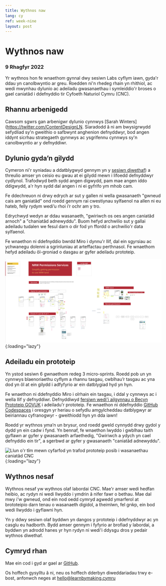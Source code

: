 ```yaml
---
title: Wythnos naw
lang: cy
ref: week-nine
layout: post
---
```


# Wythnos naw
### 9 Rhagfyr 2022

Yr wythnos hon fe wnaethom gynnal dwy sesiwn Labs cyflym iawn, gyda'r ddau yn canolbwyntio ar greu. Roedden ni'n rhedeg rhain yn rhithiol, ac wedi mwynhau dylunio ac adeiladu gwasanaethau i symleiddio'r broses o gael caniatâd i ddefnyddio tir Cyfoeth Naturiol Cymru (CNC).

## Rhannu arbenigedd

Cawsom sgwrs gan arbenigwr dylunio cynnwys [Sarah Winters](https://twitter.com/ContentDesignLN. Siaradodd â ni am bwysigrwydd sefydliad sy'n gweithio o safbwynt anghenion defnyddwyr, bod angen iddynt sicrhau strategaeth gynnwys ac ysgrifennu cynnwys sy'n canolbwyntio ar y defnyddiwr.

## Dylunio gyda’n gilydd

Cymeron ni'r syniadau a ddatblygwyd gennym yn y [sesiwn diwethaf](https://learnbymaking.wales/en/updates/2022/12/02/week-eight.html)) a threulio amser yn ceisio eu gwau at ei gilydd mewn i lifoedd defnyddwyr cydlynol. Trafodwyd beth sydd angen digwydd, pam mae angen iddo ddigwydd, a'r hyn sydd dal angen i ni ei gyfrifo ym mhob cam. 

Fe ddechreuon ni drwy edrych ar sut y gallen ni wella gwasanaeth "gwneud cais am ganiatâd" ond roedd gennym rai cwestiynau sylfaenol na allen ni eu hateb, felly rydym wedi’u rhoi i’r ochr am y tro.

Edrychwyd wedyn ar ddau wasanaeth, "gwiriwch os oes angen caniatâd arnoch" a "chaniatâd adnewyddu". Buom hefyd archwilio sut y gallai adeiladu tudalen we fesul darn o dir fod yn ffordd o archwilio'r data sylfaenol.

Fe wnaethon ni ddefnyddio bwrdd Miro i dynnu'r llif, dal ein sgyrsiau ac ychwanegu dolenni a sgrinluniau at arteffactau perthnasol. Fe wnaethom hefyd adeiladu ôl-groniad o dasgau ar gyfer adeiladu prototeip.

![Sgrinlun o'r bwrdd miro a ddefnyddiwyd i dynnu'r llif, dal ein sgyrsiau ac ychwanegu dolenni a sgrinluniau i arteffactau perthnasol](/assets/images/service-design-collab.png){:loading="lazy"}

## Adeiladu ein prototeip

Yn ystod sesiwn 6 gwnaethom redeg 3 micro-sprints. Roedd pob un yn cynnwys blaenoriaethu cyflym a rhannu tasgau, cwblhau’r tasgau ac yna dod yn ôl at ein gilydd i adfyfyrio ar ein datblygiad hyd yn hyn.

Fe wnaethon ni ddefnyddio Miro i olrhain ein tasgau, i ddal y cynnwys ac i wella llif y defnyddiwr. Defnyddiwyd [fersiwn wedi'i ailgynnau o Becyn Prototeip GOVUK](https://github.com/learnbymakingwales/lbm-prototeip-cit) i adeiladu'r prototeip. Fe wnaethon ni ddefnyddio [GitHub Codespaces](https://github.com/features/codespaces) i oresgyn yr heriau o sefydlu amgylcheddau datblygwyr ar beiriannau cyfranogwyr - gweithiodd hyn yn dda iawn!

Roedd yr wythnos yma’n un brysur, ond roedd gweld cynnydd drwy gydol y dydd yn ein cadw i fynd. Yn bennaf, fe wnaethon lwyddo i gwblhau taith gyflawn ar gyfer y gwasanaeth arfaethedig, "Gwiriwch a ydych yn cael defnyddio ein tir", a sgerbwd ar gyfer y gwasanaeth "caniatâd adnewyddu".

![Llun o'r tîm mewn cyfarfod yn trafod prototeip posib i wasanaethau caniatâd CNC](/assets/images/prototype-making-collab.png){:loading="lazy"}

## Wythnos nesaf

Wythnos nesaf yw wythnos olaf labordai CNC. Mae'r amser wedi hedfan heibio, ac rydyn ni wedi llwyddo i ymdrin â nifer fawr o bethau. Mae dal mwy i'w gwneud, ond ein nod oedd cymryd agwedd ymarferol at brototeipio darn tenau o wasanaeth digidol, a theimlwn, fel grŵp, ein bod wedi llwyddo i gyflawni hyn.

Yn y ddwy sesiwn olaf byddwn yn dangos y prototeip i ddefnyddwyr ac yn casglu eu hadborth. Bydd amser gennym i fyfyrio ar brofiad y labordai, a byddwn yn adrodd hanes yr hyn rydyn ni wedi'i ddysgu dros y pedair wythnos diwethaf.

## Cymryd rhan
Mae ein cod i gyd ar gael ar [GitHub](https://github.com/orgs/learnbymakingwales/repositories).

Os hoffech gysylltu â ni, neu os hoffech dderbyn diweddariadau trwy e-bost, anfonwch neges at [hello@learnbymaking.cymru](mailTo:hello@learnbymaking.wales)